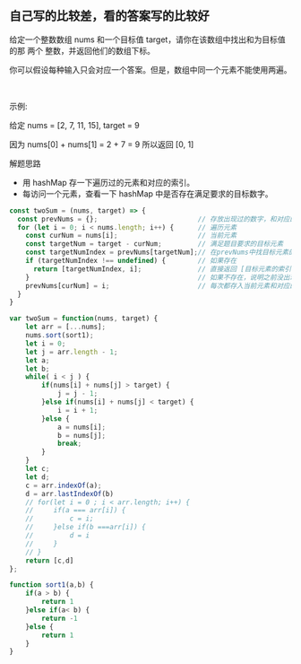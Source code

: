 ## 自己写的比较差，看的答案写的比较好
给定一个整数数组 nums 和一个目标值 target，请你在该数组中找出和为目标值的那 两个 整数，并返回他们的数组下标。

你可以假设每种输入只会对应一个答案。但是，数组中同一个元素不能使用两遍。

 

示例:

给定 nums = [2, 7, 11, 15], target = 9

因为 nums[0] + nums[1] = 2 + 7 = 9
所以返回 [0, 1]

解题思路
* 用 hashMap 存一下遍历过的元素和对应的索引。
* 每访问一个元素，查看一下 hashMap 中是否存在满足要求的目标数字。

```javascript
const twoSum = (nums, target) => {
  const prevNums = {};                         // 存放出现过的数字，和对应的索引
  for (let i = 0; i < nums.length; i++) {      // 遍历元素
    const curNum = nums[i];                    // 当前元素
    const targetNum = target - curNum;         // 满足题目要求的目标元素
    const targetNumIndex = prevNums[targetNum];// 在prevNums中找目标元素的索引
    if (targetNumIndex !== undefined) {        // 如果存在
      return [targetNumIndex, i];              // 直接返回 [目标元素的索引, 当前索引]
    }                                          // 如果不存在，说明之前没出现过目标元素
    prevNums[curNum] = i;                      // 每次都存入当前元素和对应的索引
  }
}
```

```javascript
var twoSum = function(nums, target) {
    let arr = [...nums];
    nums.sort(sort1);
    let i = 0;
    let j = arr.length - 1;
    let a;
    let b;
    while( i < j ) {
        if(nums[i] + nums[j] > target) {
            j = j - 1;
        }else if(nums[i] + nums[j] < target) {
            i = i + 1;
        }else {
            a = nums[i];
            b = nums[j];
            break;
        }
    }
    let c;
    let d;
    c = arr.indexOf(a);
    d = arr.lastIndexOf(b)
    // for(let i = 0 ; i < arr.length; i++) {
    //     if(a === arr[i]) {
    //         c = i;
    //     }else if(b ===arr[i]) {
    //         d = i
    //     }
    // }
    return [c,d]
};

function sort1(a,b) {
    if(a > b) {
        return 1
    }else if(a< b) {
        return -1
    }else {
        return 1
    }
}
```